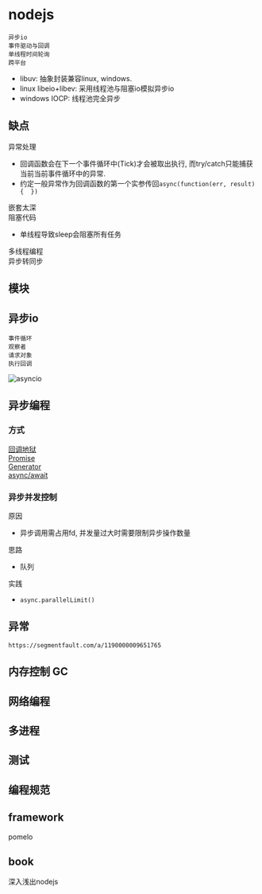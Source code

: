 # nodejs

    异步io  
    事件驱动与回调  
    单线程时间轮询  
    跨平台  

- libuv: 抽象封装兼容linux,  windows.
- linux libeio+libev: 采用线程池与阻塞io模拟异步io
- windows IOCP: 线程池完全异步

## 缺点

异常处理  

- 回调函数会在下一个事件循环中(Tick)才会被取出执行, 而try/catch只能捕获当前当前事件循环中的异常.  
- 约定一般异常作为回调函数的第一个实参传回`async(function(err, result){  })`  

嵌套太深  
阻塞代码  

- 单线程导致sleep会阻塞所有任务  

多线程编程  
异步转同步  

## 模块

## 异步io

    事件循环  
    观察者  
    请求对象  
    执行回调  

![asyncio](res/asyncio.png)  

## 异步编程

### 方式

[回调地狱](src/nodejs/callbackhell.js)  
[Promise](src/nodejs/promise.js)  
[Generator](src/nodejs/generator.js)  
[async/await](src/nodejs/async.js)  

### 异步并发控制

原因

- 异步调用需占用fd, 并发量过大时需要限制异步操作数量

思路

- 队列

实践

- `async.parallelLimit()`

## 异常

`https://segmentfault.com/a/1190000009651765`

## 内存控制 GC

## 网络编程

## 多进程

## 测试

## 编程规范

## framework

pomelo

## book

深入浅出nodejs
